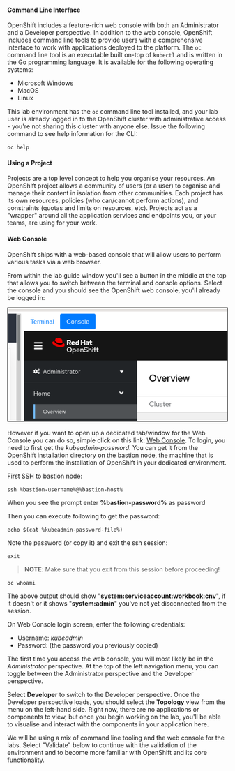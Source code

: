 #### Command Line Interface

OpenShift includes a feature-rich web console with both an Administrator and a Developer perspective. In addition to the web console, OpenShift includes command line tools to provide users with a comprehensive  interface to work with applications deployed to the platform.  The `oc` command line tool is an executable built on-top of `kubectl` and is  written in the Go programming language. It is available for the following operating systems:

* Microsoft Windows
* MacOS
* Linux

This lab environment has the `oc` command line tool installed, and your lab user is already logged in to the OpenShift cluster with administrative access - you're not sharing this cluster with anyone else. Issue the following command to see help information for the CLI:

```execute-1
oc help
```

#### Using a Project

Projects are a top level concept to help you organise your resources. An OpenShift project allows a community of users (or a user) to organise and manage their content in isolation from other communities. Each project has its own resources, policies (who can/cannot perform actions), and constraints (quotas and limits on resources, etc). Projects act as a "wrapper" around all the application services and endpoints you, or your teams, are using for your work.

#### Web Console

OpenShift ships with a web-based console that will allow users to perform various tasks via a web browser.

From within the lab guide window you'll see a button in the middle at the top that allows you to switch between the terminal and console options. Select the console and you should see the OpenShift web console, you'll already be logged in:

<img  border="1" src="img/console-button.png"/>


However if you want to open up a dedicated tab/window for the Web Console you can do so, simple click on this link: [Web Console](http://console-openshift-console.%cluster_subdomain%/k8s/cluster/projects). To login, you need to first get the *kubeadmin-password*. You can get it from the OpenShift installation directory on the bastion node, the machine that is used to perform the installation of OpenShift in your dedicated environment.

First SSH to bastion node:

```execute-1
ssh %bastion-username%@%bastion-host%
```

When you see the prompt enter **%bastion-password%** as password

Then you can execute following to get the password:

```execute-1
echo $(cat %kubeadmin-password-file%)
```

Note the password (or copy it) and exit the ssh session:

```execute-1
exit
```

> **NOTE**: Make sure that you exit from this session before proceeding!

```execute-1
oc whoami
```
The above output should show "**system:serviceaccount:workbook:cnv**", if it doesn't or it shows "**system:admin**" you've not yet disconnected from the session.

On Web Console login screen, enter the following credentials:

- Username: *kubeadmin*
- Password: (the password you previously copied)

The first time you access the web console, you will most likely be in the *Administrator* perspective. At the top of the left navigation menu, you can toggle between the Administrator perspective and the Developer perspective.

Select **Developer** to switch to the Developer perspective. Once the Developer perspective loads, you should select the **Topology** view from the menu on the left-hand side. Right now, there are no applications or components to view, but once you begin working on the lab, you'll be able to visualise and interact with the components in your application here.

We will be using a mix of command line tooling and the web console for the labs. Select "Validate" below to continue with the validation of the environment and to become more familiar with OpenShift and its core functionality.
